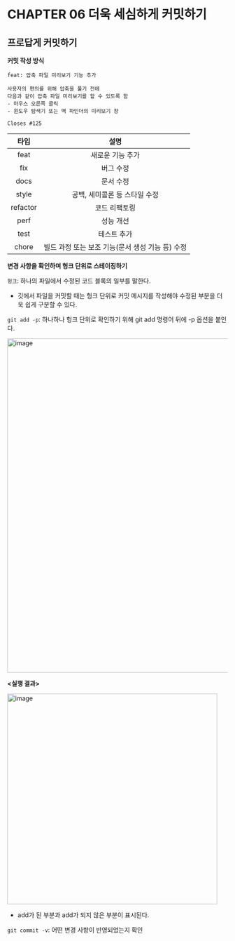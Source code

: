 # CHAPTER 06 더욱 세심하게 커밋하기
## 프로답게 커밋하기

**커밋 작성 방식**
```
feat: 압축 파일 미리보기 기능 추가

사용자의 편의를 위해 압축을 풀기 전에
다음과 같이 압축 파일 미리보기를 할 수 있도록 함
- 마우스 오른쪽 클릭
- 윈도우 탐색기 또는 맥 파인더의 미리보기 창

Closes #125
```

| 타입 | 설명 | 
|:--:|:--:|
|feat| 새로운 기능 추가 |
|fix | 버그 수정 |
| docs | 문서 수정|
| style | 공백, 세미콜론 등 스타일 수정 |
|refactor| 코드 리팩토링|
|perf| 성능 개선|
|test| 테스트 추가|
|chore| 빌드 과정 또는 보조 기능(문서 생성 기능 등) 수정|

**변경 사항을 확인하며 헝크 단위로 스테이징하기**

`헝크`: 하나의 파일에서 수정된 코드 블록의 일부를 말한다.
  - 깃에서 파일을 커밋할 때는 헝크 단위로 커밋 메시지를 작성해야 수정된 부분을 더욱 쉽게 구분할 수 있다.

`git add -p`: 하나하나 헝크 단위로 확인하기 위해 git add 명령어 뒤에 -p 옵션을 붙인다.

<img width="762" alt="image" src="https://github.com/nyeongha/systudy1/assets/87464750/87c7cd67-2f7b-4e4e-bb7d-ee97fac6c49d">

**<실행 결과>**

<img width="480" alt="image" src="https://github.com/nyeongha/systudy1/assets/87464750/cd5bf17a-4077-4cdf-b0e6-7d9e8fe70ac3">

- add가 된 부분과 add가 되지 않은 부분이 표시된다.

`git commit -v`: 어떤 변경 사항이 반영되었는지 확인

  
